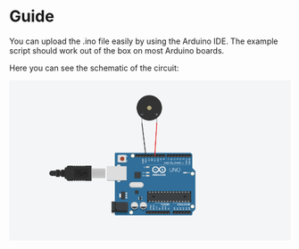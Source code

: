 # Guide

You can upload the .ino file easily by using the Arduino IDE. The example script should work out of the box on most Arduino boards.

Here you can see the schematic of the circuit:

![Schematic](example.png)